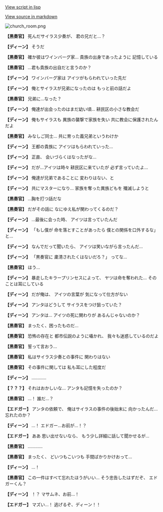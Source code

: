 [View script in lisp](../scripts/1730202.txt)

[View source in markdown](1730202.md)

![church_room.png](../images/backgrounds/church_room.png)

**【黒奏官】**
死んだサイラス少奏が、
君の兄だと…？

**【ディーン】**
そうだ

**【黒奏官】**
確か彼はワインバーグ家…
貴族の出身であったように
記憶している

**【黒奏官】**
…君も貴族の出自だと言うのか？

**【ディーン】**
ワインバーグ家は
アイツがもらわれていった先だ

**【ディーン】**
俺とサイラスが兄弟になったのは
もっと前の話だよ

**【黒奏官】**
兄弟に…なった？

**【ディーン】**
俺達が出会ったのはまだ幼い頃…
耕民区の小さな教会だ

**【ディーン】**
俺もサイラスも
異族の襲撃で家族を失い
共に教会に保護されたんだよ

**【黒奏官】**
みなしご同士…
共に育った義兄弟というわけか

**【ディーン】**
王都の貴族に
アイツはもらわれていった…

**【ディーン】**
正直、
会いづらくはなったがな…

**【ディーン】**
だが…アイツは時々
耕民区に来ていたが
必ず言っていたよ…

**【ディーン】**
俺達が兄弟であることに
変わりはない、と

**【ディーン】**
共にマスターになり…
家族を奪った異族どもを
殲滅しようと

**【黒奏官】**
…胸を打つ話だな

**【黒奏官】**
だがその話に
なにゆえ私が関わってくるのだ？

**【ディーン】**
…最後に会った時、
アイツは言っていたんだ

**【ディーン】**
「もし僕が
命を落とすことがあったら
僕との関係を口外するな」と…

**【ディーン】**
なんでだって聞いたら、
アイツは笑いながら言ったんだ…

**【ディーン】**
「黒奏官に
粛清されたくはないだろ？」
ってな…

**【黒奏官】**
ほう…

**【ディーン】**
暴走したキラープリンセスによって、
ヤツは命を奪われた…
そのことは耳にしている

**【ディーン】**
だが俺は、
アイツの言葉が
気になって仕方がない

**【ディーン】**
アンタはどうして
サイラスをつけ狙っていた？

**【ディーン】**
アンタは…
アイツの死に関わりが
あるんじゃないのか？

**【黒奏官】**
まったく、困ったものだ…

**【黒奏官】**
恐怖の存在と
都市伝説のように囁かれ、
我々も迷惑しているのだよ

**【黒奏官】**
誓って言おう…

**【黒奏官】**
私はサイラス少奏との事件に
関わりはない

**【黒奏官】**
その事件に関しては
私も耳にした程度だ

**【ディーン】**
…………

**【？？？】**
それはおかしいな…
アンタも記憶を失ったのか？

**【黒奏官】**
…！
誰だ…？

**【エドガー】**
アンタの依頼で、
俺はサイラスの事件の後始末に
向かったんだ…忘れたのか？

**【ディーン】**
…！
エドガー…お前が…！？

**【エドガー】**
ああ
思い出せないなら、
もう少し詳細に話して聞かせるが…

**【黒奏官】**
…………

**【黒奏官】**
まったく、
どいつもこいつも
手間ばかりかけおって…

**【ディーン】**
…！

**【黒奏官】**
この一件はすべて忘れたほうがいい…
そう忠告したはずだぞ、
エドガーくん？

**【ディーン】**
！？
マサムネ、お前…！

**【エドガー】**
マズい…！
逃げるぞ、ディーン！！